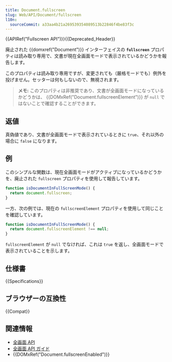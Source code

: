 ```yaml
---
title: Document.fullscreen
slug: Web/API/Document/fullscreen
l10n:
  sourceCommit: a33aa4b21a269539354089513b22846f4be83f3c
---
```


{{APIRef("Fullscreen API")}}{{Deprecated_Header}}

廃止された {{domxref("Document")}} インターフェイスの **`fullscreen`** プロパティは読み取り専用で、文書が現在全画面モードで表示されているかどうかを報告します。

このプロパティは読み取り専用ですが、変更されても（厳格モードでも）例外を投げません。セッターは何もしないので、無視されます。

> **メモ:** このプロパティは非推奨であり、文書が全画面モードになっているかどうかは、 {{DOMxRef("Document.fullscreenElement")}} が `null` ではないことで確認することができます。

## 返値

真偽値であり、文書が全画面モードで表示されているときに `true`、それ以外の場合に `false` になります。

## 例

このシンプルな関数は、現在全画面モードがアクティブになっているかどうかを、廃止された `fullscreen` プロパティを使用して報告しています。

```js
function isDocumentInFullScreenMode() {
  return document.fullscreen;
}
```

一方、次の例では、現在の `fullscreenElement` プロパティを使用して同じことを確認しています。

```js
function isDocumentInFullScreenMode() {
  return document.fullscreenElement !== null;
}
```

`fullscreenElement` が `null` でなければ、これは `true` を返し、全画面モードで表示されていることを示します。

## 仕様書

{{Specifications}}

## ブラウザーの互換性

{{Compat}}

## 関連情報

- [全画面 API](/ja/docs/Web/API/Fullscreen_API)
- [全画面 API ガイド](/ja/docs/Web/API/Fullscreen_API/Guide)
- {{DOMxRef("Document.fullscreenEnabled")}}
